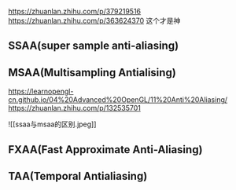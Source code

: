 https://zhuanlan.zhihu.com/p/379219516
https://zhuanlan.zhihu.com/p/363624370 这个才是神
## SSAA(super sample anti-aliasing)


## MSAA(Multisampling Antialising)
https://learnopengl-cn.github.io/04%20Advanced%20OpenGL/11%20Anti%20Aliasing/
https://zhuanlan.zhihu.com/p/132535701

![[ssaa与msaa的区别.jpeg]]
## FXAA(Fast Approximate Anti-Aliasing)


## TAA(Temporal Antialiasing)
